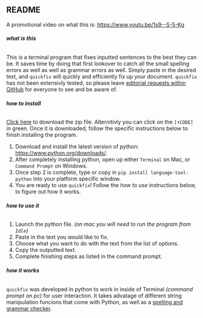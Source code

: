 ## README

A promotional video on what this is:
https://www.youtu.be/1s9--S-5-Kg

###### **what is this**
This is a terminal program that fixes inputted sentences to the best they can be. It saves time by doing that first lookover to catch all the small spelling errors as well as well as grammar errors as well. Simply paste in the desired text, and `quickfix` will quickly and efficiently fix up your document. `quickfix` has not been extensivly tested, so please leave [editorial requests within GitHub](https://github.com/wncry/quickfix/pulls) for everyone to see and be aware of.

###### **how to install**

[Click here](https://github.com/wncry/quickfix/archive/main.zip) to download the zip file. Alternitivly you can click on the `[⬇CODE]` in green. Once it is downloaded, follow the specific instructions below to finish installing the program.

1. Download and install the latest version of python: https://www.python.org/downloads/.
2. After completely installing python, open up either `Terminal` on Mac, or `Command Prompt` on Windows.
3. Once step 2 is complete, type or copy in `pip install language-tool-python` into your platform specific window.
5. You are ready to use `quickfix`! Follow the *how to use* instructions below, to figure out how it works.

###### **how to use it**

1. Launch the python file. *(on mac you will need to run the program from `Idle`)*
2. Paste in the text you would like to fix.
3. Choose what you want to do with the text from the list of options.
4. Copy the outputted text.
5. Complete finishing steps as listed in the command prompt.

###### **how it works**

`quickfix` was developed in python to work in inside of Terminal *(command prompt on pc)* for user interaction. It takes advatage of different string manipulation funcions that come with Python, as well as a [spelling and grammar checker](https://predictivehacks.com/languagetool-grammar-and-spell-checker-in-python/).
